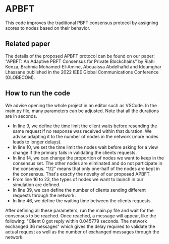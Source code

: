 # APBFT
This code improves the traditional PBFT consensus protocol by assigning scores to nodes based on their behavior.
## Related paper
The details of the proposed APBFT protocol can be found on our paper: "APBFT: An Adaptive PBFT Consensus for Private Blockchains" by Riahi Kenza, Brahmia Mohamed-El-Amine, Abouaissa Abdelhafid and Idoumghar Lhassane published in the 2022 IEEE Global Communications Conference (GLOBECOM).
## How to run the code
We advise opening the whole project in an editor such as VSCode.
In the main.py file, many parameters can be adjusted. Note that all the durations are in seconds.
- In line 9, we define the time limit the client waits before resending the same request if no response was received within that duration. We advise adapting it to the number of nodes in the network (more nodes leads to longer delays).
- In line 10, we set the time limit the nodes wait before asking for a view change if the primary fails in validating the clients requests.
- In line 14, we can change the proportion of nodes we want to keep in the consensus set. The other nodes are eliminated and do not participate in the consensus. "1/2" means that only one-half of the nodes are kept in the consensus. That's exactly the novelty of our proposed APBFT.
- From line 16 to 23, the types of nodes we want to launch in our simulation are defined.
- In line 39, we can define the number of clients sending different requests through the network.
- In line 46, we define the waiting time between the clients requests.

After defining all these parameters, run the main.py file and wait for the consensus to be reached. Once reached, a message will appear, like the following: "Client 0 got reply within 0.045779 seconds. The network exchanged 36 messages" which gives the delay required to validate the actual request as well as the number of exchanged messages through the network.
